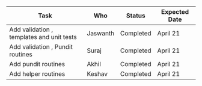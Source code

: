 | Task | Who  |  Status  | Expected Date  | 
|---|---|---|---|
| Add validation , templates and unit tests  | Jaswanth  | Completed  |  April 21 |  
| Add validation , Pundit routines  | Suraj  |  Completed |  April 21 |  
| Add pundit routines | Akhil  | Completed  | April 21  | 
| Add helper routines | Keshav  | Completed  | April 21  | 
